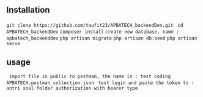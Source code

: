 <!-- generate readme -->
## Installation
```git clone https://github.com/taufit23/APBATECH_backendDev.git```
``` cd APBATECH_backendDev```
``` composer install ```
``` create new database, name : apbatech_backenddev ```
``` php artisan migrate ```
``` php artisan db:seed ```
``` php artisan serve ```
## usage
``` import file in public to postman, the name is : test coding APBATECH.postman_collection.json```
``` test login and paste the token to : antri soal folder authorization with bearer type```
